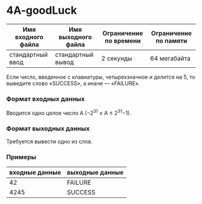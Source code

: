 # 4A-goodLuck

|Имя входного файла|Имя выходного файла|Ограничение по времени|Ограничение по памяти|
|-|-|-|-|
|стандартный ввод|стандартный вывод|2 секунды|64 мегабайта|

Если число, введенное с клавиатуры, четырехзначное и делится на 5, то выведите слово «SUCCESS», а иначе — «FAILURE».
### Формат входных данных
Вводится одно целое число A (−2<sup>31</sup> ≤ A ≤ 2<sup>31</sup>−1).
### Формат выходных данных
Требуется вывести одно из слов.
### Примеры
|входные данные|выходные данные|
|-|-|
|42|FAILURE|
|4245|SUCCESS|
